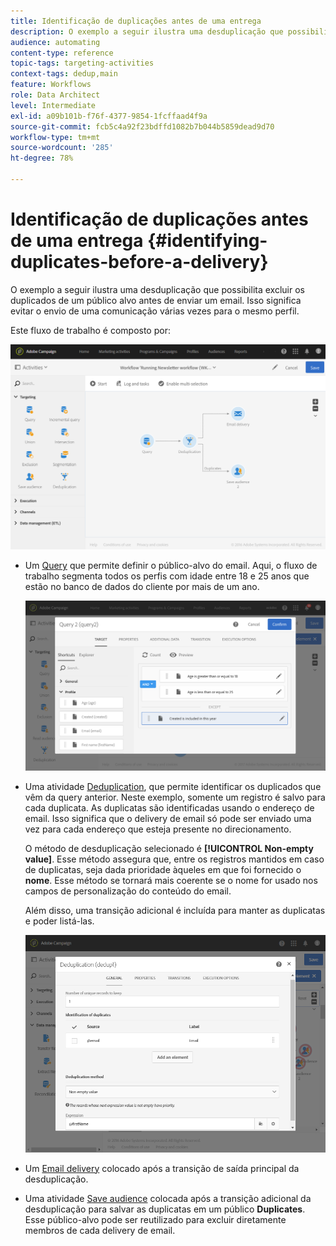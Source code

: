 ```yaml
---
title: Identificação de duplicações antes de uma entrega
description: O exemplo a seguir ilustra uma desduplicação que possibilita excluir os duplicados de um público alvo antes de enviar um email. Isso significa evitar o envio de uma comunicação várias vezes para o mesmo perfil.
audience: automating
content-type: reference
topic-tags: targeting-activities
context-tags: dedup,main
feature: Workflows
role: Data Architect
level: Intermediate
exl-id: a09b101b-f76f-4377-9854-1fcffaad4f9a
source-git-commit: fcb5c4a92f23bdffd1082b7b044b5859dead9d70
workflow-type: tm+mt
source-wordcount: '285'
ht-degree: 78%

---
```


# Identificação de duplicações antes de uma entrega {#identifying-duplicates-before-a-delivery}

O exemplo a seguir ilustra uma desduplicação que possibilita excluir os duplicados de um público alvo antes de enviar um email. Isso significa evitar o envio de uma comunicação várias vezes para o mesmo perfil.

Este fluxo de trabalho é composto por:

![](assets/deduplication_example_workflow.png)

* Um [Query](../../automating/using/query.md) que permite definir o público-alvo do email. Aqui, o fluxo de trabalho segmenta todos os perfis com idade entre 18 e 25 anos que estão no banco de dados do cliente por mais de um ano.

   ![](assets/deduplication_example_query.png)

* Uma atividade [Deduplication](../../automating/using/deduplication.md), que permite identificar os duplicados que vêm da query anterior. Neste exemplo, somente um registro é salvo para cada duplicata. As duplicatas são identificadas usando o endereço de email. Isso significa que o delivery de email só pode ser enviado uma vez para cada endereço que esteja presente no direcionamento.

   O método de desduplicação selecionado é **[!UICONTROL Non-empty value]**. Esse método assegura que, entre os registros mantidos em caso de duplicatas, seja dada prioridade àqueles em que foi fornecido o **nome**. Esse método se tornará mais coerente se o nome for usado nos campos de personalização do conteúdo do email.

   Além disso, uma transição adicional é incluída para manter as duplicatas e poder listá-las.

   ![](assets/deduplication_example_dedup.png)

* Um [Email delivery](../../automating/using/email-delivery.md) colocado após a transição de saída principal da desduplicação.
* Uma atividade [Save audience](../../automating/using/save-audience.md) colocada após a transição adicional da desduplicação para salvar as duplicatas em um público **Duplicates**. Esse público-alvo pode ser reutilizado para excluir diretamente membros de cada delivery de email.
